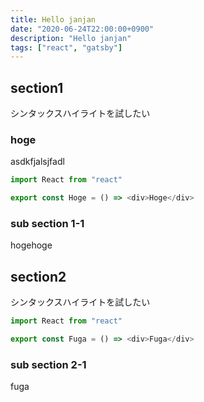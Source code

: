 ```yaml
---
title: Hello janjan
date: "2020-06-24T22:00:00+0900"
description: "Hello janjan"
tags: ["react", "gatsby"]
---
```


## section1

シンタックスハイライトを試したい

### hoge

asdkfjalsjfadl

```js
import React from "react"

export const Hoge = () => <div>Hoge</div>
```

### sub section 1-1

hogehoge

## section2

シンタックスハイライトを試したい

```js
import React from "react"

export const Fuga = () => <div>Fuga</div>
```

### sub section 2-1

fuga
